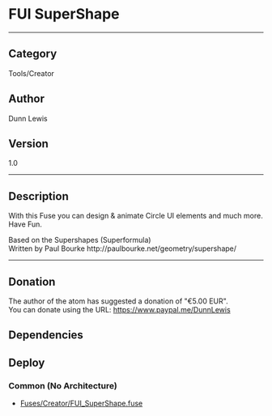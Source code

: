 # FUI SuperShape
___

## Category
Tools/Creator

## Author
Dunn Lewis

## Version
1.0

___

## Description
<p>With this Fuse you can design & animate Circle UI elements and much more. Have Fun.</p>

<p>Based on the Supershapes (Superformula)<br>
Written by Paul Bourke http://paulbourke.net/geometry/supershape/</p>

___

## Donation
The author of the atom has suggested a donation of "€5.00 EUR".  
You can donate using the URL: <a href="https://www.paypal.me/DunnLewis">https://www.paypal.me/DunnLewis</a>
## Dependencies

## Deploy

### Common (No Architecture)

<ul>
<li><a href="https://gitlab.com/WeSuckLess/Reactor/-/blob/master/Atoms/com.DunnLewis.FUI_SuperShape/Fuses/Creator/FUI_SuperShape.fuse?ref_type=heads">Fuses/Creator/FUI_SuperShape.fuse</a></li>
</ul>
